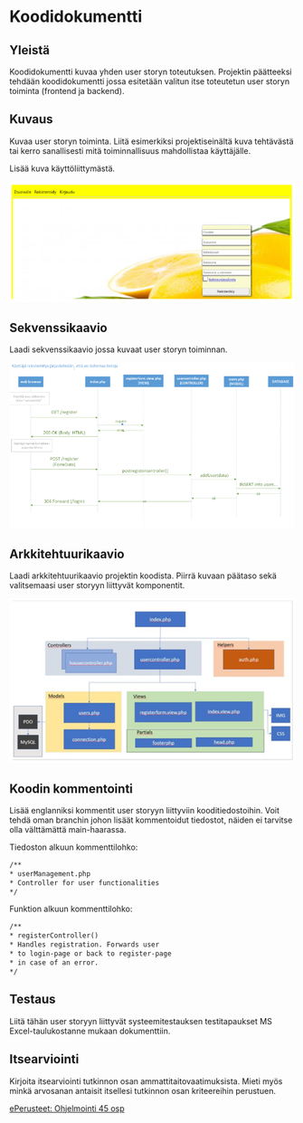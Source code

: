 # Koodidokumentti

## Yleistä
Koodidokumentti kuvaa yhden user storyn toteutuksen. Projektin päätteeksi tehdään koodidokumentti jossa esitetään valitun itse toteutetun user storyn toiminta (frontend ja backend).

## Kuvaus
Kuvaa user storyn toiminta. Liitä esimerkiksi projektiseinältä kuva tehtävästä tai kerro sanallisesti mitä toiminnallisuus mahdollistaa käyttäjälle.

Lisää kuva käyttöliittymästä.

![Kuva käyttöliittymästä](./kuvat/ui_example.png)


## Sekvenssikaavio
Laadi sekvenssikaavio jossa kuvaat user storyn toiminnan.

![Sekvenssikaavio](./kuvat/sekvenssi_example.png)

## Arkkitehtuurikaavio
Laadi arkkitehtuurikaavio projektin koodista. Piirrä kuvaan päätaso sekä valitsemaasi user storyyn liittyvät komponentit.

![Arkkitehtuurikaavio](./kuvat/arkkitehtuuri_example.png)

## Koodin kommentointi
Lisää englanniksi kommentit user storyyn liittyviin kooditiedostoihin. Voit tehdä oman branchin johon lisäät kommentoidut tiedostot, näiden ei tarvitse olla välttämättä main-haarassa.

Tiedoston alkuun kommenttilohko:

    /**
    * userManagement.php
    * Controller for user functionalities
    */

Funktion alkuun kommenttilohko:

    /**
    * registerController()
    * Handles registration. Forwards user
    * to login-page or back to register-page
    * in case of an error.
    */

## Testaus
Liitä tähän user storyyn liittyvät systeemitestauksen testitapaukset MS Excel-taulukostanne mukaan dokumenttiin.

## Itsearviointi
Kirjoita itsearviointi tutkinnon osan ammattitaitovaatimuksista. Mieti myös minkä arvosanan antaisit itsellesi tutkinnon osan kriteereihin perustuen.

[ePerusteet: Ohjelmointi 45 osp](https://eperusteet.opintopolku.fi/#/fi/ammatillinen/6779583/tutkinnonosat/6810819)
